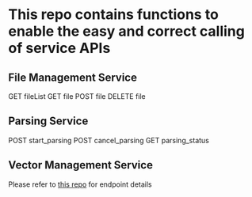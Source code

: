 # This repo contains functions to enable the easy and correct calling of service APIs

## File Management Service

GET     fileList
GET     file
POST    file
DELETE  file

## Parsing Service

POST    start_parsing
POST    cancel_parsing
GET     parsing_status

## Vector Management Service

Please refer to [this repo](https://github.com/SE-Exort/InfoGrep-VectorMangementService/blob/main/README.md) for endpoint details
